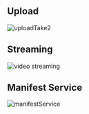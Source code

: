 ## Upload
![uploadTake2](https://github.com/S24-Capstone-Distributed/General-4020/assets/75939187/51627131-e2db-4b2a-9c7d-dd4a4168d925)

## Streaming
![video streaming](https://github.com/S24-Capstone-Distributed/General-4020/assets/75939187/57918d7a-bfd5-4531-821c-6efdeb72e1fb)


## Manifest Service
![manifestService](https://github.com/S24-Capstone-Distributed/General-4020/assets/75939187/b12d373f-2489-4a02-af2a-af6b78d099a9)


